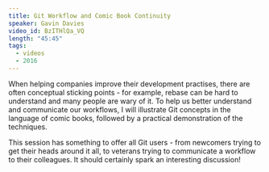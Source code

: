 ```yaml
---
title: Git Workflow and Comic Book Continuity
speaker: Gavin Davies
video_id: BzITHlQa_VQ
length: "45:45"
tags:
  - videos
  - 2016
---
```


When helping companies improve their development practises, there are often conceptual sticking points - for example, rebase can be hard to understand and many people are wary of it. To help us better understand and communicate our workflows, I will illustrate Git concepts in the language of comic books, followed by a practical demonstration of the techniques.

This session has something to offer all Git users - from newcomers trying to get their heads around it all, to veterans trying to communicate a workflow to their colleagues. It should certainly spark an interesting discussion!

